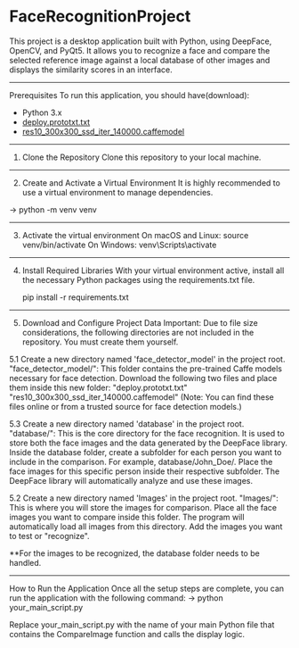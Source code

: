 # FaceRecognitionProject
This project is a desktop application built with Python, using DeepFace, OpenCV, and PyQt5. It allows you to recognize a face and compare the selected reference image against a local database of other images and displays the similarity scores in an interface.

------------------------------------------------------------------------------

Prerequisites
To run this application, you should have(download):
 + Python 3.x
 + [deploy.prototxt.txt](https://github.com/sr6033/face-detection-with-OpenCV-and-DNN/blob/master/deploy.prototxt.txt)
 + [res10_300x300_ssd_iter_140000.caffemodel](https://github.com/shiyazt/Face-Recognition-using-Opencv-/blob/master/face_detection_model/res10_300x300_ssd_iter_140000.caffemodel)

------------------------------------------------------------------------------

1. Clone the Repository
Clone this repository to your local machine.

------------------------------------------------------------------------------

2. Create and Activate a Virtual Environment
It is highly recommended to use a virtual environment to manage dependencies.

-> python -m venv venv

------------------------------------------------------------------------------

3. Activate the virtual environment
    On macOS and Linux:
        source venv/bin/activate
    On Windows:
        venv\Scripts\activate

------------------------------------------------------------------------------

4. Install Required Libraries
With your virtual environment active, install all the necessary Python packages using the requirements.txt file.

    pip install -r requirements.txt

------------------------------------------------------------------------------

5. Download and Configure Project Data
Important: Due to file size considerations, the following directories are not included in the repository. You must create them yourself.

 5.1 Create a new directory named 'face_detector_model' in the project root.
 "face_detector_model/": This folder contains the pre-trained Caffe models necessary for face detection.
 Download the following two files and place them inside this new folder:
     "deploy.prototxt.txt"
     "res10_300x300_ssd_iter_140000.caffemodel"
 (Note: You can find these files online or from a trusted source for face detection models.)
 
 5.3 Create a new directory named 'database' in the project root. 
 "database/": This is the core directory for the face recognition. It is used to store both the face images and the data generated by the DeepFace library.
 Inside the database folder, create a subfolder for each person you want to include in the comparison. For example, database/John_Doe/.
 Place the face images for this specific person inside their respective subfolder. The DeepFace library will automatically analyze and use these images.
 
 5.2 Create a new directory named 'Images' in the project root.
 "Images/": This is where you will store the images for comparison.
 Place all the face images you want to compare inside this folder.
 The program will automatically load all images from this directory.
 Add the images you want to test or "recognize".
 
 **For the images to be recognized, the database folder needs to be handled.

------------------------------------------------------------------------------

How to Run the Application
Once all the setup steps are complete, you can run the application with the following command:
-> python your_main_script.py

Replace your_main_script.py with the name of your main Python file that contains the CompareImage function and calls the display logic.
